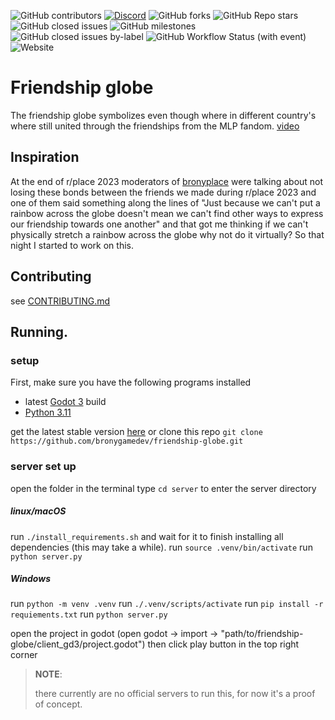 ![GitHub contributors](https://img.shields.io/github/contributors/bronygamedev/friendship-globe)  [![Discord](https://img.shields.io/discord/999679634994122824)](https://bronygamedev.github.io/redirect.html?to=https://discord.gg/78RVfevpuU)  ![GitHub forks](https://img.shields.io/github/forks/bronygamedev/friendship-globe)  ![GitHub Repo stars](https://img.shields.io/github/stars/bronygamedev/friendship-globe)  ![GitHub closed issues](https://img.shields.io/github/issues-closed/bronygamedev/friendship-globe)  ![GitHub milestones](https://img.shields.io/github/milestones/open/bronygamedev/friendship-globe)  ![GitHub closed issues by-label](https://img.shields.io/github/issues-closed/bronygamedev/friendship-globe/bug)  ![GitHub Workflow Status (with event)](https://img.shields.io/github/actions/workflow/status/bronygamedev/friendship-globe/.github%2Fworkflows%2Fsite.yml)  ![Website](https://img.shields.io/website?url=https://bronygamedev.github.io/friendship-globe/globe&label=globe)   


# Friendship globe

The friendship globe symbolizes even though where in different country's where still united through the friendships from the MLP fandom.
[video](https://youtu.be/0EUVF0x_aP4)
## Inspiration

At the end of r/place 2023 moderators of [bronyplace](https://discord.gg/bronyplace) were talking about not losing these bonds between the friends we made during r/place 2023 and one of them said something along the lines of  "Just because we can't put a rainbow across the globe doesn't mean we can't find other ways to express our friendship towards one another" and that got me thinking if we can't physically stretch a rainbow across the globe why not do it virtually? So that night I started to work on this.

## Contributing

see [CONTRIBUTING.md](https://github.com/bronygamedev/friendship-globe/blob/main/CONTRIBUTING.md)

## Running. 
### setup 
First, make sure you have the following programs installed

* latest [Godot 3](https://godotengine.org/download/3.x/) build
* [Python 3.11](https://www.python.org/downloads/)  

get the latest stable version [here](https://github.com/bronygamedev/friendship-globe/releases)
or clone this repo `git clone https://github.com/bronygamedev/friendship-globe.git`

### server set up
open the folder in the terminal 
type `cd server` to enter the server directory
##### linux/macOS
run `./install_requirements.sh` and wait for it to finish installing all dependencies (this may take a while).
run `source .venv/bin/activate`
run `python server.py`
##### Windows
run `python -m venv .venv`
run `./.venv/scripts/activate`
run `pip install -r requiements.txt`
run `python server.py`

  
  

open the project in godot (open godot -> import -> "path/to/friendship-globe/client_gd3/project.godot")
then click play button in the top right corner 


>  **NOTE**:
>
> there currently are no official servers to run this, for now it's a proof of concept.
